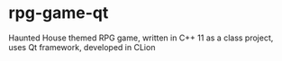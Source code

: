 # rpg-game-qt
Haunted House themed RPG game, written in C++ 11 as a class project, uses Qt framework, developed in CLion
